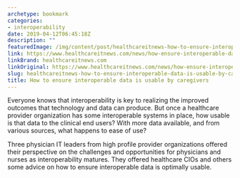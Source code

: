 ```yaml
---
archetype: bookmark
categories:
- interoperability
date: 2019-04-12T06:45:18Z
description: ""
featuredImage: /img/content/post/healthcareitnews-how-to-ensure-interoperable-data-is-usable-by-caregivers.jpg
link: https://www.healthcareitnews.com/news/how-ensure-interoperable-data-usable-caregivers
linkBrand: healthcareitnews.com
linkOriginal: https://www.healthcareitnews.com/news/how-ensure-interoperable-data-usable-caregivers
slug: healthcareitnews-how-to-ensure-interoperable-data-is-usable-by-caregivers
title: How to ensure interoperable data is usable by caregivers
---
```

Everyone knows that interoperability is key to realizing the improved outcomes that technology and data can produce. But once a healthcare provider organization has some interoperable systems in place, how usable is that data to the clinical end users? With more data available, and from various sources, what happens to ease of use?

Three physician IT leaders from high profile provider organizations offered their perspective on the challenges and opportunities for physicians and nurses as interoperability matures. They offered healthcare CIOs and others some advice on how to ensure interoperable data is optimally usable.

